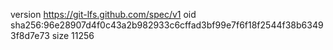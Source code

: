 version https://git-lfs.github.com/spec/v1
oid sha256:96e28907d4f0c43a2b982933c6cffad3bf99e7f6f18f2544f38b63493f8d7e73
size 11256
